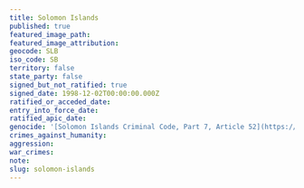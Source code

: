 ```yaml
---
title: Solomon Islands
published: true
featured_image_path:
featured_image_attribution:
geocode: SLB
iso_code: SB
territory: false
state_party: false
signed_but_not_ratified: true
signed_date: 1998-12-02T00:00:00.000Z
ratified_or_acceded_date:
entry_into_force_date:
ratified_apic_date:
genocide: '[Solomon Islands Criminal Code, Part 7, Article 52](https://iccdb.hrlc.net/data/doc/604/keyword/46/)'
crimes_against_humanity:
aggression:
war_crimes:
note:
slug: solomon-islands
---
```



